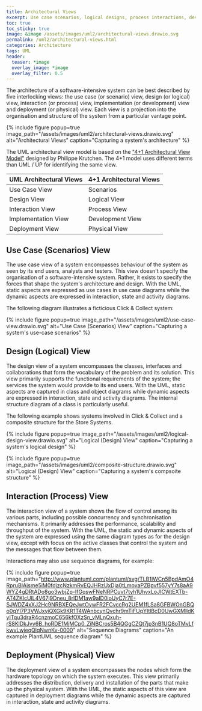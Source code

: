 ```yaml
---
title: Architectural Views
excerpt: Use case scenarios, logical designs, process interactions, development & implementation and physical deployment views.
toc: true
toc_sticky: true
image: &image /assets/images/uml2/architectural-views.drawio.svg
permalink: /uml2/architectural-views.html
categories: Architecture
tags: UML
header:
  teaser: *image
  overlay_image: *image
  overlay_filter: 0.5
---
```

The architecture of a software-intensive system can be best described by five interlocking views: the use case (or scenario) view, design (or logical) view, interaction (or process) view, implementation (or development) view and deployment (or physical) view. Each view is a projection into the organisation and structure of the system from a particular vantage point.

{% include figure popup=true image_path="/assets/images/uml2/architectural-views.drawio.svg" alt="Architectural Views" caption="Capturing a system's architecture" %}

The UML architectural view model is based on the ["4+1 Architectural View Model"](https://www.cs.ubc.ca/~gregor/teaching/papers/4+1view-architecture.pdf) designed by Philippe Krutchen. The 4+1 model uses different terms than UML / UP for identifying the same view.

| UML Architectural Views | 4+1 Architectural Views |
| ----------------------- | ----------------------- |
| Use Case View           | Scenarios               |
| Design View             | Logical View            |
| Interaction View        | Process View            |
| Implementation View     | Development View        |
| Deployment View         | Physical View           |

## Use Case (Scenarios) View

The use case view of a system encompasses behaviour of the system as seen by its end users, analysts and testers. This view doesn't specify the organisation of a software-intensive system. Rather, it exists to specify the forces that shape the system's architecture and design. With the UML, static aspects are expressed as use cases in use case diagrams while the dynamic aspects are expressed in interaction, state and activity diagrams.

The following diagram illustrates a ficticious Click & Collect system:

{% include figure popup=true image_path="/assets/images/uml2/use-case-view.drawio.svg" alt="Use Case (Scenarios) View" caption="Capturing a system's use-case scenarios" %}

## Design (Logical) View

The design view of a system encompasses the classes, interfaces and collaborations that form the vocabulary of the problem and its solution. This view primarily supports the functional requirements of the system; the services the system would provide to its end users. With the UML, static aspects are captured in class and object diagrams while dynamic aspects are expressed in interaction, state and activity diagrams. The internal structure diagram of a class is particularly useful.

The following example shows systems involved in Click & Collect and a composite structure for the Store Systems.

{% include figure popup=true image_path="/assets/images/uml2/logical-design-view.drawio.svg" alt="Logical (Design) View" caption="Capturing a system's logical design" %}

{% include figure popup=true image_path="/assets/images/uml2/composite-structure.drawio.svg" alt="Logical (Design) View" caption="Capturing a system's compsoite structure" %}

## Interaction (Process) View

The interaction view of a system shows the flow of control among its various parts, including possible concurrency and synchronisation mechanisms. It primarily addresses the performance, scalability and throughput of the system. With the UML, the static and dynamic aspects of the system are expressed using the same diagram types as for the design view, except with focus on the active classes that control the system and the messages that flow between them.

Interactions may also use sequence diagrams, for example:

{% include figure popup=true image_path="http://www.plantuml.com/plantuml/svg/TLB1IWCn5BpdAmO4RpruBIAjsme5iM0fdjzcNzkmRvEQJHRzUxDja0tLmovaPZBpvf557yY7s8aA9WYZ4gDRtADo8go3wbjZp-IfGqswFNeNRPCuvt7tyh1UhvxLoJICWtEXTb-AT4ZKlcUlL4V67j9Dneu_8rlDM1aw9aID0ioUyC7r7E-SJWDZ4xXJ2Hc9NRBXEQeJwtOywFR2FCvccRg2UEM1fLSa8GFBWOnGBQo0qYl7P3VWJxyiQXGk9KR1T4WAnbcynQvchr9mTiFUqYItlBcD0UwGXMlldKyITqu3draR4cnzmoC656kfOXzSn_vMLnQxuh-rS8KlDkJvv6B_hoRDE1MjMCp0_ZiNBCros5B4QGgCZQt7jp3nB1UQ8oTMvLfkwvLwjeqQlqNwnKv-0000" alt="Sequence Diagrams" caption="An example PlantUML sequence diagram" %}

## Deployment (Physical) View

The deployment view of a system encompasses the nodes which form the hardware topology on which the system executes. This view primarily addresses the distribution, delivery and installation of the parts that make up the physical system. With the UML, the static aspects of this view are captured in deployment diagrams while the dynamic aspects are captured in interaction, state and activity diagrams.
